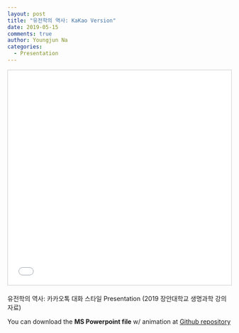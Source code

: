 ```yaml
---
layout: post
title: "유전학의 역사: KaKao Version"
date: 2019-05-15
comments: true
author: Youngjun Na
categories:
  - Presentation
---
```


<iframe src="//www.slideshare.net/slideshow/embed_code/key/AjhKdt271lbABV" width="595" height="485" frameborder="0" marginwidth="0" marginheight="0" scrolling="no" style="border:1px solid #CCC; border-width:1px; margin-bottom:5px; max-width: 100%;" allowfullscreen> </iframe>

유전학의 역사: 카카오톡 대화 스타일 Presentation (2019 장안대학교 생명과학 강의자료)

You can download the **MS Powerpoint file** w/ animation at [Github repository](https://github.com/YoungjunNa/aes/blob/master/08-%E1%84%89%E1%85%A2%E1%86%BC%E1%84%86%E1%85%A7%E1%86%BC%E1%84%80%E1%85%A9%E1%86%BC%E1%84%92%E1%85%A1%E1%86%A8%E1%84%8B%E1%85%B4%20%E1%84%8B%E1%85%A7%E1%86%A8%E1%84%89%E1%85%A1.pptx)  
